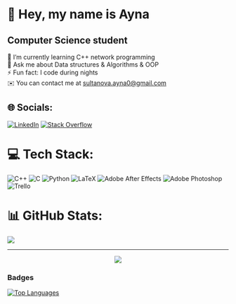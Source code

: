 💫 Hey, my name is Ayna
=============================
 Computer Science student
--------------------------
🌱 I’m currently learning C++ network programming<br>💬 Ask me about Data structures & Algorithms & OOP<br>⚡ Fun fact: I code during nights <br> ✉️  You can contact me at [sultanova.ayna0@gmail.com](sultanova.ayna0@gmail.com)


## 🌐 Socials:

[![LinkedIn](https://img.shields.io/badge/LinkedIn-%230077B5.svg?logo=linkedin&logoColor=white)](https://linkedin.com/in/ayna-sultanova/) [![Stack Overflow](https://img.shields.io/badge/-Stackoverflow-FE7A16?logo=stack-overflow&logoColor=white)](https://stackoverflow.com/users/17739512) 

# 💻 Tech Stack:
![C++](https://img.shields.io/badge/c++-%2300599C.svg?style=for-the-badge&logo=c%2B%2B&logoColor=white) ![C](https://img.shields.io/badge/c-%2300599C.svg?style=for-the-badge&logo=c&logoColor=white) ![Python](https://img.shields.io/badge/python-3670A0?style=for-the-badge&logo=python&logoColor=ffdd54) ![LaTeX](https://img.shields.io/badge/latex-%23008080.svg?style=for-the-badge&logo=latex&logoColor=white) ![Adobe After Effects](https://img.shields.io/badge/Adobe%20After%20Effects-9999FF.svg?style=for-the-badge&logo=Adobe%20After%20Effects&logoColor=white) ![Adobe Photoshop](https://img.shields.io/badge/adobephotoshop-%2331A8FF.svg?style=for-the-badge&logo=adobephotoshop&logoColor=white) ![Trello](https://img.shields.io/badge/Trello-%23026AA7.svg?style=for-the-badge&logo=Trello&logoColor=white)
# 📊 GitHub Stats:

![](https://github-readme-streak-stats.herokuapp.com/?user=realayna&theme=dark&hide_border=false)<br/>


---


<!-- Proudly created with GPRM ( https://gprm.itsvg.in ) -->


<div align="center">
<img src="https://komarev.com/ghpvc/?username=realayna&&style=flat-square" align="center" />
</div> 

### Badges

<a href="https://github.com/realayna" align="left"><img src="https://github-readme-stats.vercel.app/api/top-langs/?username=realayna&langs_count=10&title_color=ffffff&text_color=ffffff&icon_color=14b8a6&bg_color=1c1917&hide_border=true&locale=en&custom_title=Top%20%Languages" alt="Top Languages" /></a>
